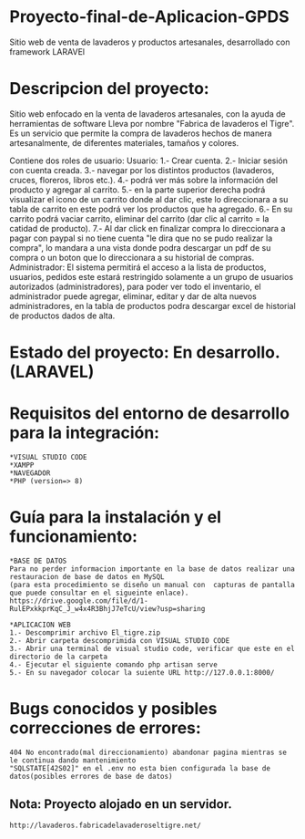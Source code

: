 # Proyecto-final-de-Aplicacion-GPDS
Sitio web de venta de lavaderos y productos artesanales, desarrollado con framework LARAVEl

# Descripcion del proyecto: 
Sitio web enfocado en la venta de lavaderos artesanales, con la ayuda de herramientas de software Lleva por nombre "Fabrica de lavaderos el Tigre".
Es un servicio que permite la compra de lavaderos hechos de manera artesanalmente, de diferentes materiales, tamaños y colores.

Contiene dos roles de usuario:
    Usuario:
        1.- Crear cuenta.
        2.- Iniciar sesión con cuenta creada.
        3.- navegar por los distintos productos (lavaderos, cruces, floreros, libros etc.).
        4.- podrá ver más sobre la información del producto y agregar al carrito.
        5.- en la parte superior derecha podrá visualizar el icono de un carrito donde al dar clic,
        este lo direccionara a su tabla de carrito en este podrá ver los  productos que ha agregado.
        6.- En su carrito podrá vaciar carrito, eliminar del carrito (dar clic al carrito = la catidad de producto).
        7.- Al dar click en finalizar compra lo direccionara a pagar con paypal si no tiene cuenta "le dira que no se pudo realizar la compra", 
        lo mandara a una vista donde podra descargar un pdf de su compra o un boton que lo direccionara a su historial de compras.
     Administrador: 
            El sistema permitirá el acceso a la lista de productos, usuarios, pedidos este estará restringido solamente a un grupo 
            de usuarios autorizados (administradores), para poder ver todo el inventario, el administrador puede agregar, eliminar, editar y dar de
            alta nuevos administradores, en la tabla de productos podra descargar excel de historial de productos dados de alta.
            

# Estado del proyecto: En desarrollo.(LARAVEL)

# Requisitos del entorno de desarrollo para la integración:
    *VISUAL STUDIO CODE
    *XAMPP
    *NAVEGADOR
    *PHP (version=> 8)
    
# Guía para la instalación y el funcionamiento:

    *BASE DE DATOS
    Para no perder informacion importante en la base de datos realizar una restauracion de base de datos en MySQL 
    (para esta procedimiento se diseño un manual con  capturas de pantalla que puede consultar en el sigueinte enlace).
    https://drive.google.com/file/d/1-RulEPxkkprKqC_J_w4x4R3BhjJ7eTcU/view?usp=sharing

    *APLICACION WEB
    1.- Descomprimir archivo El_tigre.zip
    2.- Abrir carpeta descomprimida con VISUAL STUDIO CODE
    3.- Abrir una terminal de visual studio code, verificar que este en el directorio de la carpeta 
    4.- Ejecutar el siguiente comando php artisan serve
    5.- En su navegador colocar la suiente URL http://127.0.0.1:8000/

# Bugs conocidos y posibles correcciones de errores:
    404 No encontrado(mal direccionamiento) abandonar pagina mientras se le continua dando mantenimiento
    "SQLSTATE[42S02]" en el .env no esta bien configurada la base de datos(posibles errores de base de datos) 
    
   ## Nota: Proyecto alojado en un servidor.
    http://lavaderos.fabricadelavaderoseltigre.net/
  
  
